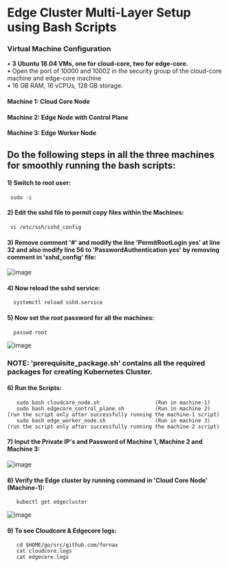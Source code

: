 # Edge Cluster Multi-Layer Setup using Bash Scripts  



### Virtual Machine Configuration 



•	**3 Ubuntu 18.04 VMs, one for cloud-core, two for edge-core.**   
•	Open the port of 10000 and 10002 in the security group of the cloud-core machine and edge-core machine   
•	16 GB RAM, 16 vCPUs, 128 GB storage.    

####     Machine 1: Cloud Core Node 
####     Machine 2: Edge Node with Control Plane 
####     Machine 3: Edge Worker Node

## Do the following steps in all the three machines for smoothly running the bash scripts:




#### 1) Switch to root user:
     sudo -i
    
#### 2) Edit the sshd file to permit copy files within the Machines:

     vi /etc/ssh/sshd_config
    
#### 3) Remove comment '#' and modify the line 'PermitRootLogin yes' at line 32 and also modify line 56 to 'PasswordAuthentication yes' by removing comment in 'sshd_config' file:

   ![image](https://user-images.githubusercontent.com/95343388/152106709-a9370a4d-8d82-4d66-8780-3a5e18fc0275.png)
   
#### 4) Now reload the sshd service:

      systemctl reload sshd.service
     
#### 5) Now set the root password for all the machines:

      passwd root
 
   ![image](https://user-images.githubusercontent.com/95343388/152161347-604d1b3a-3f27-44fe-9fef-8a3b2f8248bc.png)

   
### NOTE: 'prerequisite_package.sh' contains all the required packages for creating Kubernetes Cluster.
   
#### 6) Run the Scripts:
       sudo bash cloudcore_node.sh                  (Run in machine-1)
       sudo bash edgecore_control_plane.sh          (Run in machine 2)  (run the script only after successfully running the machine-1 script)
       sudo bash edge_worker_node.sh                (Run in machine 3)  (run the script only after successfully running the machine-2 script)

#### 7) Input the Private IP's and Password of Machine 1, Machine 2 and Machine 3:
       
   ![image](https://user-images.githubusercontent.com/95343388/152158030-2d2a26e9-71e9-4abd-8f04-0330424a32f6.png)

#### 8) Verify the Edge cluster by running command in 'Cloud Core Node' (Machine-1):

       kubectl get edgecluster
       
  ![image](https://user-images.githubusercontent.com/95343388/152162045-d6143680-14eb-470c-89c6-6f4a21e54414.png)

           
#### 9) To see Cloudcore & Edgecore logs:

       cd $HOME/go/src/github.com/fornax
       cat cloudcore.logs
       cat edgecore.logs
